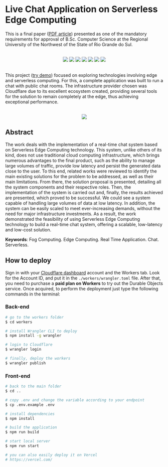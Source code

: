 # Live Chat Application on Serverless Edge Computing

This is a final paper (<a href="Final_Paper_Live_Chat_Application_on_Serverless_Edge_Computing.pdf">PDF article</a>) presented as one of the mandatory requirements for approval of B.Sc. Computer Science at the Regional University of the Northwest of the State of Rio Grande do Sul.

<br />

<div align="center">

<img src="https://img.shields.io/badge/Next.js-black?logo=next.js&logoColor=white" />
<img src="https://img.shields.io/badge/React-%2320232a.svg?logo=react&logoColor=%2361DAFB" />
<img src="https://img.shields.io/badge/TailwindCSS-%2338B2AC.svg?logo=tailwind-css&logoColor=white" />
<img src="https://img.shields.io/badge/ESLint-4B32C3?logo=eslint&logoColor=white" />

<img src="https://img.shields.io/badge/TypeScript-3178c6.svg?logo=typescript&logoColor=white" />
<img src="https://img.shields.io/badge/Cloudflare-F6821F?logo=cloudflare&logoColor=white" />
<img src="https://img.shields.io/badge/Vercel-%23000000.svg?logo=vercel&logoColor=white" />

</div>

<br />

This project (<a href="https://chat.kuch.dev">try demo</a>) focused on exploring technologies involving edge and serverless computing. For this, a complete application was built to run a chat with public chat rooms. The infrastructure provider chosen was Cloudflare due to its excellent ecosystem created, providing several tools for the solution to remain completely at the edge, thus achieving exceptional performance.

<br />

<div align="center">

<img src="https://user-images.githubusercontent.com/3791148/187328001-0b8ee430-8594-4fbf-9be2-9d928a49fc11.gif" />

</div>

## Abstract
The work deals with the implementation of a real-time chat system based on Serverless Edge Computing technology. This system, unlike others of its kind, does not use traditional cloud computing infrastructure, which brings numerous advantages to the final product, such as the ability to manage large volumes of traffic, provide low latency and persist the generated data close to the user. To this end, related works were reviewed to identify the main existing solutions for the problem to be addressed, as well as their main limitations. From there, the solution proposal is presented, detailing all the system components and their respective roles. Then, the implementation of the system is carried out and, finally, the results achieved are presented, which proved to be successful. We could see a system capable of handling large volumes of data at low latency. In addition, the system can be easily scaled to meet ever-increasing demands, without the need for major infrastructure investments. As a result, the work demonstrated the feasibility of using Serverless Edge Computing technology to build a real-time chat system, offering a scalable, low-latency and low-cost solution.

**Keywords**: Fog Computing. Edge Computing. Real Time Application. Chat. Serverless.

## How to deploy

Sign in with your <a href="https://dash.cloudflare.com/login">Cloudflare dashboard</a> account and the Workers tab. Look for the Account ID, and put it in the `./workers/wrangler.toml` file. After that, you need to purchase a **paid plan on Workers** to try out the Durable Objects service. Once acquired, to perform the deployment just type the following commands in the terminal:

### Back-end

```bash
# go to the workers folder
$ cd workers

# install Wrangler CLI to deploy
$ npm install -g wrangler

# login to Cloudflare
$ wrangler login

# finally, deploy the workers
$ wrangler publish
```

### Front-end

```bash
# back to the main folder
$ cd ..

# copy .env and change the variable according to your endpoint
$ cp .env.example .env

# install dependencies
$ npm install

# build the application
$ npm run build

# start local server
$ npm run start

# you can also easily deploy it on Vercel
# https://vercel.com/
```